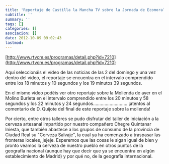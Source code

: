 ```yaml
---
title: 'Reportaje de Castilla la Mancha TV sobre la Jornada de Ecomoral‏'
subtitle: ''
summary: ''
tags: []
categories: []
asociacion: []
date: 2012-10-09 09:02:43
lastmod:
---
```


[http://www.rtvcm.es/programas/detail.php?id=7210](http://www.rtvcm.es/programas/detail.php?id=7210)

Aquí seleccionáis el vídeo de las noticias de las 2 del domingo y una vez dentro del vídeo, el reportaje se encuentra en el intervalo comprendido entre los 18 minutos y 10 segundos y los 19 minutos 39 segundos.

En el mismo vídeo podéis ver otro reportaje sobre la Molienda de ayer en el Molino Burleta en el intervalo comprendido entre los 20 minutos y 58 segundos y los 22 minutos y 24 segundos........................... ¡atentos al comentario de D. Quijote del final de este reportaje sobre la molienda!

Por cierto, entre otros talleres se pudo disfrutar del taller de iniciación a la cerveza artesanal impartido por nuestro compañero Chegre Quintanar Iniesta, que también abastece a los grupos de consumo de la provincia de Ciudad Real su "Cerveza Salvaje", la cual ya ha comenzado a traspasar las fronteras locales, jejeje. Esperemos que las cosas le sigan igual de bien y pronto veamos la cerveza de nuestro pueblo en otros puntos de la geografía nacional (aunque hay que decir que ya se encuentra en algún establecimiento de Madrid) y por qué no, de la geografía internacional.